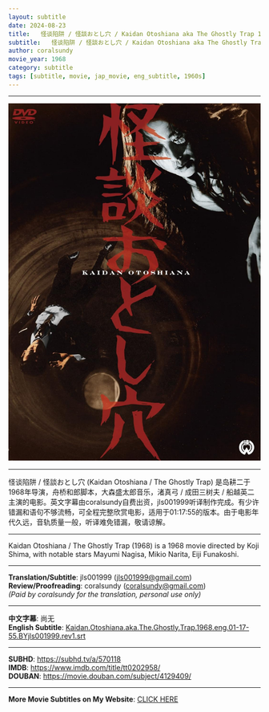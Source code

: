 ```yaml
---
layout: subtitle
date: 2024-08-23
title:   怪谈陷阱 / 怪談おとし穴 / Kaidan Otoshiana aka The Ghostly Trap 1968 Subtitle (English)
subtitle:   怪谈陷阱 / 怪談おとし穴 / Kaidan Otoshiana aka The Ghostly Trap 1968 Subtitle (English)
author: coralsundy
movie_year: 1968
category: subtitle
tags: [subtitle, movie, jap_movie, eng_subtitle, 1960s]
---
```


------

<img src="../assets/tt0202958.jpg" alt="tt0202958_cover_art" />

------

怪谈陷阱 / 怪談おとし穴 (Kaidan Otoshiana / The Ghostly Trap) 是岛耕二于1968年导演，舟桥和郎脚本，大森盛太郎音乐，渚真弓 / 成田三树夫 / 船越英二主演的电影。英文字幕由coralsundy自费出资，jls001999听译制作完成。有少许错漏和语句不够流畅，可全程完整欣赏电影，适用于01:17:55的版本。由于电影年代久远，音轨质量一般，听译难免错漏，敬请谅解。

------

Kaidan Otoshiana / The Ghostly Trap (1968) is a 1968 movie directed by Koji Shima, with notable stars Mayumi Nagisa, Mikio Narita, Eiji Funakoshi.

------

**Translation/Subtitle**: jls001999 (jls001999@gmail.com)<br>
**Review/Proofreading**: coralsundy (coralsundy@gmail.com)<br>
*(Paid by coralsundy for the translation, personal use only)*

------

**中文字幕**: 尚无<br>
**English Subtitle**: [Kaidan.Otoshiana.aka.The.Ghostly.Trap.1968.eng.01-17-55.BYjls001999.rev1.srt](../subtitles/Kaidan.Otoshiana.aka.The.Ghostly.Trap.1968.eng.01-17-55.BYjls001999.rev1.srt)

------

**SUBHD**: <https://subhd.tv/a/570118><br>
**IMDB**: <https://www.imdb.com/title/tt0202958/><br>
**DOUBAN**: <https://movie.douban.com/subject/4129409/>


------

**More Movie Subtitles on My Website**: <a href='{% post_url 2021-01-10-subtitles-summary-list %}'>CLICK HERE</a>


